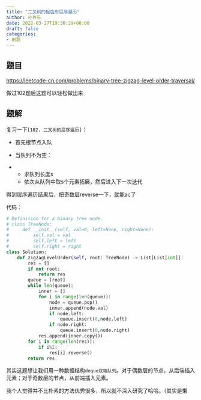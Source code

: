 ```yaml
---
title: "二叉树的锯齿形层序遍历"
author: 孙百乐
date: 2022-03-27T19:36:29+08:00
draft: false
categories: 
- 刷题
---
```


## 题目

https://leetcode-cn.com/problems/binary-tree-zigzag-level-order-traversal/

做过102题后这题可以轻松做出来

## 题解

复习一下`[102. 二叉树的层序遍历]`：

* 首先根节点入队
* 当队列不为空：

* * 求队列长度s
  * 依次从队列中取s个元素拓展，然后进入下一次迭代

得到层序遍历结果后，把奇数层reverse一下，就能ac了

代码：

```python
# Definition for a binary tree node.
# class TreeNode:
#     def __init__(self, val=0, left=None, right=None):
#         self.val = val
#         self.left = left
#         self.right = right
class Solution:
    def zigzagLevelOrder(self, root: TreeNode) -> List[List[int]]:
        res = []
        if not root:
            return res
        queue = [root]
        while len(queue):
            inner = []
            for i in range(len(queue)):
                node = queue.pop()
                inner.append(node.val)
                if node.left:
                    queue.insert(0,node.left)
                if node.right:
                    queue.insert(0,node.right)
            res.append(inner.copy())
        for i in range(len(res)):
            if i%2:
                res[i].reverse()
        return res
```

其实这题想让我们用一种数据结构`deque双端队列`。对于偶数层的节点，从后端插入元素；对于奇数层的节点，从前端插入元素。

我个人觉得并不比朴素的方法优秀很多，所以就不深入研究了哈哈。（其实是懒




